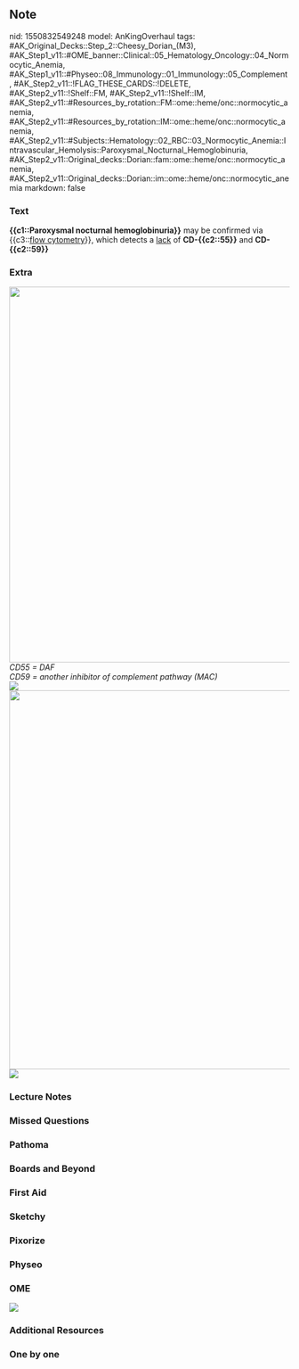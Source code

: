 ## Note
nid: 1550832549248
model: AnKingOverhaul
tags: #AK_Original_Decks::Step_2::Cheesy_Dorian_(M3), #AK_Step1_v11::#OME_banner::Clinical::05_Hematology_Oncology::04_Normocytic_Anemia, #AK_Step1_v11::#Physeo::08_Immunology::01_Immunology::05_Complement, #AK_Step2_v11::!FLAG_THESE_CARDS::!DELETE, #AK_Step2_v11::!Shelf::FM, #AK_Step2_v11::!Shelf::IM, #AK_Step2_v11::#Resources_by_rotation::FM::ome::heme/onc::normocytic_anemia, #AK_Step2_v11::#Resources_by_rotation::IM::ome::heme/onc::normocytic_anemia, #AK_Step2_v11::#Subjects::Hematology::02_RBC::03_Normocytic_Anemia::Intravascular_Hemolysis::Paroxysmal_Nocturnal_Hemoglobinuria, #AK_Step2_v11::Original_decks::Dorian::fam::ome::heme/onc::normocytic_anemia, #AK_Step2_v11::Original_decks::Dorian::im::ome::heme/onc::normocytic_anemia
markdown: false

### Text
<b>{{c1::Paroxysmal nocturnal hemoglobinuria}}</b> may be confirmed
via {{c3::<u>flow cytometry</u>}}, which detects a <u>lack</u> of
<b>CD-{{c2::55}}</b> and <b>CD-{{c2::59}}</b>

### Extra
<div>
  <div>
    <div>
      <div>
        <div>
          <div>
            <div>
              <div>
                <div>
                  <i><img class="resizer" src="pnh%20(1).PNG"
                  style="width: 674px;"></i>
                  <div>
                    <i>CD55 = DAF</i>
                  </div>
                  <div>
                    <i>CD59 = another inhibitor of complement
                    pathway (MAC)</i>
                  </div>
                </div>
                <div>
                  <i><img src="PNH_1606536512076.png" class=
                  "resizer"></i>
                </div>
                <div>
                  <i><img src="pnh%20(1).PNG" class="resizer"
                  style="width: 680px;"></i>
                </div>
              </div>
            </div>
            <div><img src="paste-619188255195137.jpg" class=
            "resizer"></div>
          </div>
        </div>
      </div>
    </div>
  </div>
</div>

### Lecture Notes


### Missed Questions


### Pathoma


### Boards and Beyond


### First Aid


### Sketchy


### Pixorize


### Physeo


### OME
<div class="ome-widget">
  <a href=
  "https://onlinemeded.org/spa/hematology-oncology/normocytic-anemia/acquire?ref=anki">
  <img src="_OME_AnkiFlashcards_Lesson_6.png"></a>
</div>

### Additional Resources


### One by one

